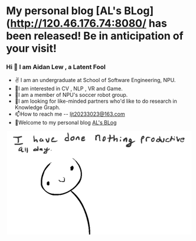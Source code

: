 # My personal blog [AL's BLog](http://120.46.176.74:8080/ has been released! Be in anticipation of your visit!
### Hi 👋 I am Aidan Lew ,  a Latent Fool

- ✌ I am an undergraduate at School of Software Engineering, NPU.
- 👀I am interested in CV , NLP , VR and Game.
- 🌱I am a member of NPU's soccer robot group.
- 💞️I am looking for like-minded partners who'd like to do research in Knowledge Graph. 
- 📫How to reach me -- ljt20233023@163.com
- 🌝Welcome to my personal blog [AL's BLog](http://120.46.176.74:8080/)
<div  align="center">
<img src="https://github.com/AL-377/AL-377/blob/main/me.gif">  
</div>

